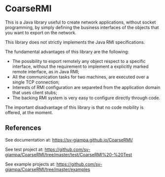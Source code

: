 # CoarseRMI
This is a Java library useful to create network applications, without socket programming, by
simply defining the business interfaces of the objects that you want to export on the network.

This library does not strictly implements the Java RMI specifications.

The fundamental advantages of this library are the following:
- The possibility to export remotely any object respect to a specific interface, without the requirement to implement a explicitly marked remote interface, as in Java RMI;
- All the communication tasks for two machines, are executed over a single TCP connection;
- Interests of RMI configuration are separeted from the application domain that uses client stubs;
- The backing RMI system is very easy to configure directly through code.

The important disadvantage of this library is that no code mobility is offered, at the moment.

## References
See documentation at: https://sv-giampa.github.io/CoarseRMI/

See test project at: https://github.com/sv-giampa/CoarseRMI/tree/master/test/CoarseRMI%20-%20Test

See example projects at: https://github.com/sv-giampa/CoarseRMI/tree/master/examples
